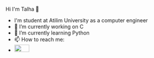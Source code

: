 Hi I'm Talha 👋

- I'm student at Atilim University as a computer engineer
- 🔭 I’m currently working on C
- 🌱 I’m currently learning Python
- 📫 How to reach me:
- <a href="https://www.linkedin.com/in/yasin-talha-karabudak-40b51423b/"><img src="https://is1-ssl.mzstatic.com/image/thumb/Purple211/v4/be/ba/42/beba42ec-5d02-78d0-93f9-0451344b9d38/AppIcon-0-1x_U007emarketing-0-7-0-85-220-0.png/1200x600wa.png"  width="40" height="20"></a>


